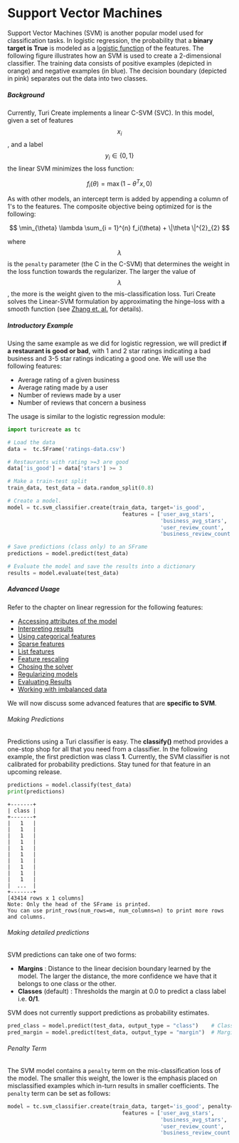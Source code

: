 # Support Vector Machines
Support Vector Machines (SVM) is another popular model used for
classification tasks. In logistic regression, the probability that a
**binary target is True** is modeled as a [logistic
function](http://en.wikipedia.org/wiki/Logistic_function) of the
features. The following figure illustrates how an SVM is used to create a
2-dimensional classifier. The training data consists of positive
examples (depicted in orange) and negative examples (in blue). The
decision boundary (depicted in pink) separates out the data into two
classes.

<div id="svm-plot"></div>
<script src="images/svm-plot.js"></script>

##### Background

Currently, Turi Create implements a linear C-SVM (SVC). In this model, given
a set of features $$x_i$$, and a label $$y_i \in \{0,1\}$$ the linear SVM minimizes
the loss function:

$$
          f_i(\theta) =  \max(1 - \theta^T x, 0)
$$

As with other models, an intercept term is added by appending a column of 1's to
the features. The composite objective being
optimized for is the following:

$$
           \min_{\theta} \lambda \sum_{i = 1}^{n} f_i(\theta) + \|\theta \|^{2}_{2}
$$

where $$\lambda$$ is the ``penalty`` parameter (the C in the C-SVM) that
determines the weight in the loss function towards the regularizer. The larger
the value of $$\lambda$$, the more is the weight given to the mis-classification
loss. Turi Create solves the Linear-SVM formulation by approximating the
hinge-loss with a smooth function (see
[Zhang et. al.](https://www.aaai.org/Papers/ICML/2003/ICML03-115.pdf)
for details).

##### Introductory Example

Using the same example as we did for logistic regression, we will predict **if a
restaurant is good or bad**, with 1 and 2 star ratings indicating a bad business
and 3-5 star ratings indicating a good one. We will use the following features:

* Average rating of a given business
* Average rating made by a user
* Number of reviews made by a user
* Number of reviews that concern a business

The usage is similar to the logistic regression module:


```python
import turicreate as tc

# Load the data
data =  tc.SFrame('ratings-data.csv')

# Restaurants with rating >=3 are good
data['is_good'] = data['stars'] >= 3

# Make a train-test split
train_data, test_data = data.random_split(0.8)

# Create a model.
model = tc.svm_classifier.create(train_data, target='is_good',
                                    features = ['user_avg_stars',
                                                'business_avg_stars',
                                                'user_review_count',
                                                'business_review_count'])

# Save predictions (class only) to an SFrame
predictions = model.predict(test_data)

# Evaluate the model and save the results into a dictionary
results = model.evaluate(test_data)
```

##### Advanced Usage

Refer to the chapter on linear regression for the following features:

* [Accessing attributes of the model](linear-regression.md#linregr-model-access)
* [Interpreting results](linear-regression.md#linregr-interpreting-results)
* [Using categorical features](linear-regression.md#linregr-categorical-features)
* [Sparse features](linear-regression.md#linregr-sparse-features)
* [List features](linear-regression.md#linregr-list-features)
* [Feature rescaling](linear-regression.md#linregr-feature-rescaling)
* [Chosing the solver](linear-regression.md#linregr-solver)
* [Regularizing models](linear-regression.md#linregr-regularizer)
* [Evaluating Results](logistic-regression.md#logregr-evaluation)
* [Working with imbalanced data](logistic-regression.md#logregr-imbalaced-data)

We will now discuss some advanced features that are **specific to SVM**.

###### Making Predictions

Predictions using a Turi classifier is easy. The **classify()** method
provides a one-stop shop for all that you need from a classifier. In the
following example, the first prediction was class **1**. Currently, the
SVM classifier is not calibrated for probability predictions. Stay tuned
for that feature in an upcoming release.

```python
predictions = model.classify(test_data)
print(predictions)
```
```no-highlight
+-------+
| class |
+-------+
|   1   |
|   1   |
|   1   |
|   1   |
|   1   |
|   1   |
|   1   |
|   1   |
|   1   |
|   1   |
|  ...  |
+-------+
[43414 rows x 1 columns]
Note: Only the head of the SFrame is printed.
You can use print_rows(num_rows=m, num_columns=n) to print more rows and columns.
```


###### Making detailed predictions

SVM predictions can take one of two forms:

* **Margins** : Distance to the linear decision boundary learned by the model.
The larger the distance, the more confidence we have that it belongs to one
class or the other.
* **Classes** (default) : Thresholds the margin at 0.0 to predict a class label
i.e. **0/1**.

SVM does not currently support predictions as probability estimates.


```python
pred_class = model.predict(test_data, output_type = "class")    # Class
pred_margin = model.predict(test_data, output_type = "margin")  # Margins
```

###### Penalty Term

The SVM model contains a ``penalty`` term on the mis-classification loss of the
model. The smaller this weight, the lower is the emphasis placed on
misclassified examples which in-turn results in smaller coefficients. The
``penalty`` term can be set as follows:


```python
model = tc.svm_classifier.create(train_data, target='is_good', penalty=100,
                                    features = ['user_avg_stars',
                                                'business_avg_stars',
                                                'user_review_count',
                                                'business_review_count'])
```
